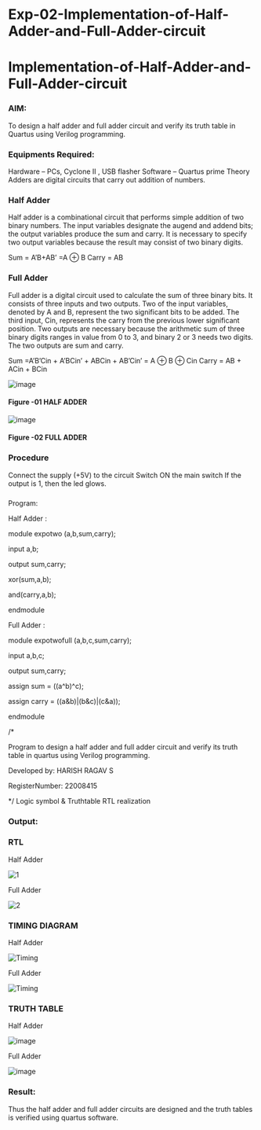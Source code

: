 # Exp-02-Implementation-of-Half-Adder-and-Full-Adder-circuit

# Implementation-of-Half-Adder-and-Full-Adder-circuit
### AIM:
To design a half adder and full adder circuit and verify its truth table in Quartus using Verilog programming.

### Equipments Required:
Hardware – PCs, Cyclone II , USB flasher
Software – Quartus prime
Theory
Adders are digital circuits that carry out addition of numbers.

### Half Adder
Half adder is a combinational circuit that performs simple addition of two binary numbers. The input variables designate the augend and addend bits; the output variables produce the sum and carry. It is necessary to specify two output variables because the result may consist of two binary digits.

Sum = A’B+AB’ =A ⊕ B Carry = AB

### Full Adder
Full adder is a digital circuit used to calculate the sum of three binary bits. It consists of three inputs and two outputs. Two of the input variables, denoted by A and B, represent the two significant bits to be added. The third input, Cin, represents the carry from the previous lower significant position. Two outputs are necessary because the arithmetic sum of three binary digits ranges in value from 0 to 3, and binary 2 or 3 needs two digits. The two outputs are sum and carry.

Sum =A’B’Cin + A’BCin’ + ABCin + AB’Cin’ = A ⊕ B ⊕ Cin Carry = AB + ACin + BCin

 ![image](https://user-images.githubusercontent.com/36288975/163552156-a13e5a56-c638-4110-97d9-8896907c8d25.png)

#### Figure -01 HALF ADDER 


![image](https://user-images.githubusercontent.com/36288975/163552057-b3547877-6d07-45b4-b7e0-bcfebfad9e1d.png)

#### Figure -02 FULL ADDER 

### Procedure

Connect the supply (+5V) to the circuit
Switch ON the main switch
If the output is 1, then the led glows.
### 
Program:

Half Adder :

module expotwo (a,b,sum,carry);

input a,b;

output sum,carry;

xor(sum,a,b); 

and(carry,a,b);

endmodule


Full Adder :

module expotwofull (a,b,c,sum,carry);

input a,b,c;

output sum,carry;

assign sum = ((a^b)^c);

assign carry = ((a&b)|(b&c)|(c&a));

endmodule

/*

Program to design a half adder and full adder circuit and verify its truth table in quartus using Verilog programming.

Developed by: HARISH RAGAV S

RegisterNumber:  22008415

*/
Logic symbol & Truthtable
RTL realization

### Output:
### RTL

Half Adder

![1](https://user-images.githubusercontent.com/119345345/211158358-ea3e3d21-bbb5-45b0-bb6d-48367d255a8f.jpg)

Full Adder

![2](https://user-images.githubusercontent.com/119345345/211158372-4c6a6864-c0bd-480d-868e-d9130255b4c8.jpg)

### TIMING DIAGRAM

Half Adder

![Timing](https://user-images.githubusercontent.com/119345345/211159409-e5554666-534d-4c91-b1a5-d4df69925caa.jpg)


Full Adder

![Timing](https://user-images.githubusercontent.com/119345345/211159447-a62509cb-5e04-468e-bfee-7235324e780a.jpg)



### TRUTH TABLE

Half Adder

![image](https://user-images.githubusercontent.com/119345345/211159085-27b2a992-9306-48e4-8415-aa7c815abd90.png)

Full Adder

![image](https://user-images.githubusercontent.com/119345345/211159097-f9c0b529-741f-4730-a866-59f97468e075.png)



### Result:
Thus the half adder and full adder circuits are designed and the truth tables is verified using quartus software.



